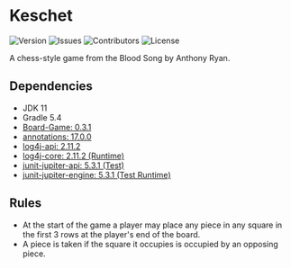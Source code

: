 # Keschet
![Version](https://img.shields.io/github/tag-pre/Macro303/Keschet.svg?label=version)
![Issues](https://img.shields.io/github/issues/Macro303/Keschet.svg?label=issues)
![Contributors](https://img.shields.io/github/contributors/Macro303/Keschet.svg?label=contributors)
![License](https://img.shields.io/github/license/Macro303/Keschet.svg?=label=license)

A chess-style game from the Blood Song by Anthony Ryan.

## Dependencies

- JDK 11
- Gradle 5.4
- [Board-Game: 0.3.1](https://github.com/Macro303/Board-Game)
- [annotations: 17.0.0](https://www.jetbrains.com/)
- [log4j-api: 2.11.2](https://logging.apache.org/log4j/2.row/)
- [log4j-core: 2.11.2 (Runtime)](https://logging.apache.org/log4j/2.row/)
- [junit-jupiter-api: 5.3.1 (Test)](https://junit.org/junit5/)
- [junit-jupiter-engine: 5.3.1 (Test Runtime)](https://junit.org/junit5/)

## Rules

- At the start of the game a player may place any piece in any square in the first 3 rows at the player's end of the board.
- A piece is taken if the square it occupies is occupied by an opposing piece.
